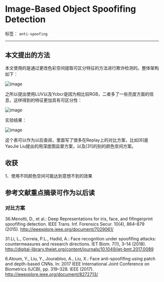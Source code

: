 ﻿# Image-Based Object Spoofifing Detection

标签： `anti-spoofing`

---

## 本文提出的方法
本文使用的是通过更改色彩空间提取可区分特征的方法进行欺诈检测的。整体架构如下：  

![image](http://ws2.sinaimg.cn/large/005Dd0fOgy1g6tj9i45rkj30fe051gmi.jpg)

之所以提出使用LUV以及Ycbcr是因为相比较RGB，二者多了一些亮度方面的信息，这样得到的特征更加具有可区分性：  

![image](http://wx3.sinaimg.cn/large/005Dd0fOgy1g6tj9x89agj308005rjsc.jpg)

实验结果： 

![image](http://wx4.sinaimg.cn/large/005Dd0fOgy1g6tja6u6j4j30eo0gidia.jpg)



这个表可以作为以后查阅，里面写了很多在Replay上的对比方案，比如[6]是YaoJie Liu提出的用深度图监督方案，以及[31]的别的颜色空间方案。  

## 收获  

1、使用不同颜色空间可能达到意想不到的效果  

## 参考文献重点摘录可作为以后读
### 对比方案  

36.Menotti, D., et al.: Deep Representations for iris, face, and fifingerprint
spoofifing detection. IEEE Trans. Inf. Forensics Secur. 10(4), 864–879 (2015).
http://ieeexplore.ieee.org/document/7029061/

31.Li, L., Correia, P.L., Hadid, A.: Face recognition under spoofifing attacks:
countermeasures and research directions. IET Biom. 7(1), 3–14 (2018).
http://digital-library.theiet.org/content/journals/10.1049/iet-bmt.2017.0089

6.Atoum, Y., Liu, Y., Jourabloo, A., Liu, X.: Face anti-spoofifing using patch and
depth-based CNNs. In: 2017 IEEE International Joint Conference on Biometrics
(IJCB), pp. 319–328. IEEE (2017). http://ieeexplore.ieee.org/document/8272713/








